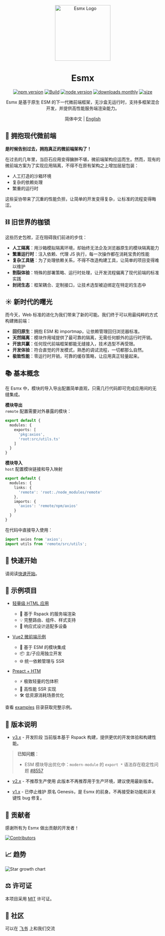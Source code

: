 <div align="center">
  <img src="https://www.esmnext.com/logo.svg?t=2025" width="180" alt="Esmx Logo" />
  <h1>Esmx</h1>
  
  <div>
    <a href="https://www.npmjs.com/package/@esmx/core"><img src="https://img.shields.io/npm/v/@esmx/core.svg" alt="npm version" /></a>
    <a href="https://github.com/esmnext/esmx/actions/workflows/build.yml"><img src="https://github.com/esmnext/esmx/actions/workflows/build.yml/badge.svg" alt="Build" /></a>
    <a href="https://nodejs.org/"><img src="https://img.shields.io/node/v/@esmx/core.svg" alt="node version" /></a>
    <a href="https://www.npmjs.com/package/@esmx/core"><img src="https://img.shields.io/npm/dm/@esmx/core.svg" alt="downloads monthly" /></a>
    <a href="https://bundlephobia.com/package/@esmx/core"><img src="https://img.shields.io/bundlephobia/minzip/@esmx/core" alt="size" /></a>
  </div>
  
  <p>Esmx 是基于原生 ESM 的下一代微前端框架，无沙盒无运行时，支持多框架混合开发，并提供高性能服务端渲染能力。</p>
  
  <p>
    简体中文 | <a href="./README.en.md">English</a>
  </p>
</div>



## 💫 拥抱现代微前端

**是时候告别过去，拥抱真正的微前端架构了！**

在过去的几年里，当巨石应用变得臃肿不堪，微前端架构应运而生。然而，现有的微前端方案为了实现应用隔离，不得不在原有架构之上增加层层包装：

- 人工打造的沙箱环境
- 复杂的依赖处理
- 繁重的运行时

这些妥协带来了沉重的性能负担，让简单的开发变得复杂，让标准的流程变得晦涩。

## ⛓️ 旧世界的枷锁

这些历史包袱，正在阻碍我们前进的步伐：

- **人工隔离**：用沙箱模拟隔离环境，却始终无法企及浏览器原生的模块隔离能力
- **繁重运行时**：注入依赖、代理 JS 执行，每一次操作都在消耗宝贵的性能
- **复杂工具链**：为了处理依赖关系，不得不改造构建工具，让简单的项目变得难以维护
- **割裂体验**：特殊的部署策略、运行时处理，让开发流程偏离了现代前端的标准实践
- **封闭生态**：框架耦合、定制接口，让技术选型被迫绑定在特定的生态中

## ☀️ 新时代的曙光

而今天，Web 标准的进化为我们带来了新的可能。我们终于可以用最纯粹的方式构建微前端：

- **回归原生**：拥抱 ESM 和 importmap，让依赖管理回归浏览器标准。
- **天然隔离**：模块作用域提供了最可靠的隔离，无需任何额外的运行时开销。
- **开放共赢**：任何现代前端框架都能无缝接入，技术选型不再受限。
- **开发体验**：符合直觉的开发模式，熟悉的调试流程，一切都那么自然。
- **极致性能**：零运行时开销，可靠的缓存策略，让应用真正轻量起来。

## 📚 基本概念

在 Esmx 中，模块的导入导出配置简单直观，只需几行代码即可完成应用间的无缝集成。

**模块导出**    
`remote` 配置需要对外暴露的模块：

```ts
export default {
  modules: {
    exports: [
      'pkg:axios',
      'root:src/utils.ts'
    ]
  }
}
```

**模块导入**    
`host` 配置模块链接和导入映射

```ts
export default {
  modules: {
    links: {
      'remote': 'root:./node_modules/remote'
    },
    imports: {
      'axios': 'remote/npm/axios'
    }
  }
}
```

在代码中直接导入使用：

```ts
import axios from 'axios';
import utils from 'remote/src/utils';
```

## 🚀 快速开始
请阅读[快速开始](https://www.esmnext.com/guide/start/getting-started.html)。

## 🔧 示例项目

- [轻量级 HTML 应用](https://www.esmnext.com/ssr-html/)
  - 🚀 基于 Rspack 的服务端渲染
  - 💡 完整路由、组件、样式支持
  - 📱 响应式设计适配多设备

- [Vue2 微前端示例](https://www.esmnext.com/ssr-vue2-host/)
  - 🔗 基于 ESM 的模块集成
  - 📦 主/子应用独立开发
  - 🌐 统一依赖管理与 SSR

- [Preact + HTM](https://www.esmnext.com/ssr-preact-htm/)
  - ⚡️ 极致轻量的包体积
  - 🎯 高性能 SSR 实现
  - 🛠 低资源消耗场景优化

查看 [examples](https://github.com/esmnext/esmx/tree/master/examples) 目录获取完整示例。

## 📜 版本说明

- [v3.x](https://www.esmnext.com) - 开发阶段
当前版本基于 Rspack 构建，提供更优的开发体验和构建性能。

> **已知问题**：
> - ESM 模块导出优化中：`modern-module` 的 `export *` 语法存在稳定性问题 [#8557](https://github.com/web-infra-dev/rspack/issues/8557)

- [v2.x](https://github.com/esmnext/esmx/blob/v2/docs/zh-CN/README.md) - 不推荐生产使用
此版本不再推荐用于生产环境，建议使用最新版本。

- [v1.x](https://fmfe.github.io/genesis-docs/guide/) - 已停止维护
原名 Genesis，是 Esmx 的前身。不再接受新功能和非关键性 bug 修复。


## 👥 贡献者

感谢所有为 Esmx 做出贡献的开发者！

[![Contributors](https://contrib.rocks/image?repo=esmnext/esmx)](https://github.com/esmnext/esmx/graphs/contributors)

## 📈 趋势
![Star growth chart](https://starchart.cc/esmnext/esmx.svg)

## ⚖️ 许可证

本项目采用 [MIT](./LICENSE) 许可证。

## 💬 社区

可以在 [飞书](https://applink.feishu.cn/client/chat/chatter/add_by_link?link_token=3c3vca77-bfc0-4ef5-b62b-9c5c9c92f1b4) 上和我们交流

